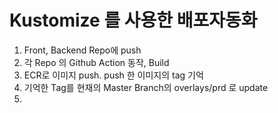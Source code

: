 # Kustomize 를 사용한 배포자동화

1. Front, Backend Repo에 push
2. 각 Repo 의 Github Action 동작, Build
3. ECR로 이미지 push. push 한 이미지의 tag 기억
4. 기억한 Tag를 현재의 Master Branch의 overlays/prd 로 update
5. 